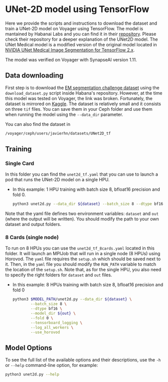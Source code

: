 # UNet-2D model using TensorFlow
Here we provide the scripts and instructions to download the dataset and train a UNet-2D model on Voyager using TensorFlow. The model is mantained by Habanai Labs and you can find it in their [repository](https://github.com/HabanaAI/Model-References/tree/master/TensorFlow/computer_vision/Unet2D). Please check their repository for a deeper explanation of the UNet2D model. The UNet Medical model is a modified version of the original model located in [NVIDIA UNet Medical Image Segmentation for TensorFlow 2.x](https://github.com/NVIDIA/DeepLearningExamples/tree/master/TensorFlow2/Segmentation/UNet_Medical).

The model was verified on Voyager with SynapseAI version 1.11.

## Data downloading
First step is to download the [EM segmentation challenge dataset](http://brainiac2.mit.edu/isbi_challenge/home) using the `download_dataset.py` script inside Habana's repository. However, at the time this model was tested on Voyager, the link was broken. Fortunately, the dataset is mirrored on [Kaggle](https://www.kaggle.com/soumikrakshit/isbi-challenge-dataset). The dataset is relatively small and it consists on three `tif` files. You can save them in your Ceph folder and use them when running the model using the `--data_dir` parameter.

You can also find the dataset in
```bash
/voyager/ceph/users/javierhn/datasets/UNet2D_tf
```  

## Training
### Single Card

In this folder you can find the `unet2d_tf.yaml` that you can use to launch a pod that runs the UNet-2D model on a single HPU.

- In this example: 1 HPU training with batch size 8, bfloat16 precision and fold 0.
  ```bash
  python3 unet2d.py --data_dir ${dataset} --batch_size 8 --dtype bf16 --model_dir ${out} --fold 0 --tensorboard_logging; 
  ```
Note that the yaml file defines two environment variables: `dataset` and `out` (where the output will be written). You should modify the path to your own dataset and output folders.

### 8 Cards (single node)

To run on 8 HPUs you can use the `unet2d_tf_8cards.yaml` located in this folder. It will launch an MPIJob that will run in a single node (8 HPUs) using Horovod. The `yaml` file requires the `setup.sh` which should be saved next to it. Then, in the `yaml` file you should modify the `RUN_PATH` variable to match the location of the `setup.sh`. Note that, as for the single HPU, you also need to specify the right folders for `dataset` and `out` files.

- In this example: 8 HPUs training with batch size 8, bfloat16 precision and fold 0   
  ```bash
  python3 $MODEL_PATH/unet2d.py --data_dir ${dataset} \
          --batch_size 8 \
          --dtype bf16 \
          --model_dir ${out} \
          --fold 0 \
          --tensorboard_logging \
          --log_all_workers \
          --use_horovod
  ```

## Model Options
To see the full list of the available options and their descriptions, use the `-h` or `--help` command-line option, for example:
```bash
python3 unet2d.py --help
```
